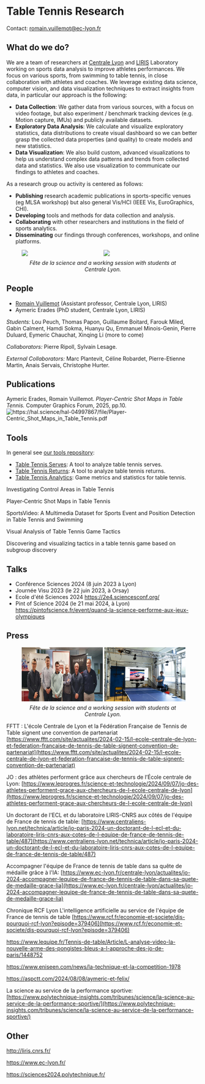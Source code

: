 # Table Tennis Research 

Contact: romain.vuillemot@ec-lyon.fr



<script type="module">
  import * as Plot from "https://cdn.jsdelivr.net/npm/@observablehq/plot@0.6/+esm";

  const data_activities = [
    {name: "Romain Vuillemot", start: "2018-10", end: "2028-09", type: "Assistant Prof.", people: ["Romain Vuillemot"]},  
    {name: "Aymeric Erades", start: "2022-09", end: "2025-10", type: "PhD Student", people: ["Aymeric Erades"]}
  ];

  // Convert dates to ISO strings for plotting
  const parsed = data_activities.map(d => ({
    ...d,
    start: new Date(d.start),
    end: new Date(d.end)
  }));

  const chart = Plot.plot({
    marginLeft: 120,
    width: 800,
    height: 300,
    y: {
      label: null,
      domain: [...new Set(parsed.map(d => d.name))].reverse()
    },
    x: {
      type: "utc",
      label: "Date"
    },
    marks: [
      Plot.ruleX(parsed, {x: "start", stroke: "#ccc"}),
      Plot.barX(parsed, {
        x1: "start",
        x2: "end",
        y: "name",
        fill: "type",
        title: d => `${d.name} (${d.type}): ${d.start.toISOString().slice(0, 10)} → ${d.end.toISOString().slice(0, 10)}`
      })
    ]
  });

  document.getElementById("timeline").appendChild(chart);
</script>
## What do we do?

We are a team of researchers at [Centrale Lyon](https://www.ec-lyon.fr/) and [LIRIS](https://liris.cnrs.fr/) Laboratory working on sports data analysis to improve athletes performances. We focus on various sports, from swimming to table tennis, in close collaboration with athletes and coaches. We leverage existing data science, computer vision, and data visualization techniques to extract insights from data, in particular our approach is the following:

- **Data Collection**: We gather data from various sources, with a focus  on video footage, but also experiment / benchmark tracking devices (e.g. Motion capture, IMUs) and publicly available datasets.
- **Exploratory Data Analysis**: We calculate and visualize exploratory statistics, data distributions to create visual dashboard so we can better grasp the collected data properties (and quality) to create models and new statistics.
- **Data Visualization**: We also build custom, advanced visualizations to help us understand complex data patterns and trends from collected data and statistics. We also use visualization to communicate our findings to athletes and coaches.

As a research group ou activity is centered as follows:

- **Publishing** research academic publications in sports-specific venues (eg MLSA workshop) but also general Vis/HCI (IEEE Vis, EuroGraphics, CHI).
- **Developing** tools and methods for data collection and analysis.
- **Collaborating** with other researchers and institutions in the field of sports analytics.
- **Disseminating** our findings through conferences, workshops, and online platforms.

<figure>
  <div style="display: flex; width: 100%;">
    <img src="https://cdn-s-www.leprogres.fr/images/B288B236-07C7-425D-BD3A-EC9DCCE17099/NW_raw/quand-l-intelligence-artificielle-revolutionne-le-jeu-des-champions-de-tennis-de-table-avec-romain-vuillemot-enseignant-chercheur-et-aymeric-erades-doctorant-photo-philippe-mattelon-1728209217.jpg" style="width: 50%;" />&nbsp;
    <img src="https://cdn-s-www.leprogres.fr/images/335B2A36-6444-4414-B00D-78C6C03C418D/NW_raw/de-g-a-dr-thomas-papon-aymeric-erades-lou-peuch-et-romain-vuillemot-maitre-de-conferences-au-liris-lors-d-une-seance-d-analyse-du-placement-des-joueurs-face-a-la-table-photo-liris-1725771729.jpg" style="width: 50%;" />
  </div>
  <figcaption style="text-align: center; font-style: italic; margin-top: 8px;">
    Fête de la science and a working session with students at Centrale Lyon.
  </figcaption>
</figure>



## People

- [Romain Vuillemot](mailto:romain.vuillemot@ec-lyon.fr) (Assistant professor, Centrale Lyon, LIRIS)
- Aymeric Erades (PhD student, Centrale Lyon, LIRIS)


<div id="timeline"></div>

*Students:* Lou Peuch, Thomas Papon, Guillaume Boitard, Farouk Miled, Gabin Calment, Hamdi Sokma, Huanyu Qu, Emmanuel Minois-Genin, Pierre Duluard, Eymeric Chauchat, Xinqing Li (more to come)

*Collaborators:* Pierre Ripoll, Sylvain Lesage.

*External Collaborators:* Marc Plantevit, Céline Robardet, Pierre-Etienne Martin, Anais Servais, Christophe Hurter.

## Publications

Aymeric Erades, Romain Vuillemot. *Player-Centric Shot Maps in Table Tennis.* Computer Graphics Forum, 2025, pp.10. <img alt="https://hal.science/hal-04997867/file/Player-Centric_Shot_Maps_in_Table_Tennis.pdf" src="https://haltools.archives-ouvertes.fr/images/Haltools_pdf.png" border="0" title="https://hal.science/hal-04997867/file/Player-Centric_Shot_Maps_in_Table_Tennis.pdf">

## Tools

In general see [our tools repository](https://github.com/centralelyon/):


- [Table Tennis Serves](https://github.com/centralelyon/table-tennis-serves): A tool to analyze table tennis serves.
- [Table Tennis Returns](https://github.com/centralelyon/table-tennis-returns): A tool to analyze table tennis returns.
- [Table Tennis Analytics](https://github.com/centralelyon/table-tennis-analytics): Game metrics and statistics for table tennis.

Investigating Control Areas in Table Tennis

Player‐Centric Shot Maps in Table Tennis

SportsVideo: A Multimedia Dataset for Sports Event and Position Detection in Table Tennis and Swimming

Visual Analysis of Table Tennis Game Tactics

Discovering and visualizing tactics in a table tennis game based on subgroup discovery

## Talks

- Conférence Sciences 2024 (8 juin 2023 à Lyon)
- Journée Visu 2023 (le 22 juin 2023, à Orsay) 
- Ecole d'été Sciences 2024 https://2e4.sciencesconf.org/
- Pint of Science 2024 (le 21 mai 2024, à Lyon) https://pintofscience.fr/event/quand-la-science-performe-aux-jeux-olympiques

## Press

<figure>
  <div style="display: flex; width: 100%;">
    <img src="figures/news__20240215103926.jpg" style="width: 50%;" />&nbsp;
    <img src="figures/2023_mai_ec_cordees_de_la_reussite_basse_def_078.jpg" style="width: 50%;" />
  </div>
  <figcaption style="text-align: center; font-style: italic; margin-top: 8px;">
    Fête de la science and a working session with students at Centrale Lyon.
  </figcaption>
</figure>

FFTT : L'école Centrale de Lyon et la Fédération Française de Tennis de Table signent une convention de partenariat [https://www.fftt.com/site/actualites/2024-02-15/l-ecole-centrale-de-lyon-et-federation-francaise-de-tennis-de-table-signent-convention-de-partenariat](https://www.fftt.com/site/actualites/2024-02-15/l-ecole-centrale-de-lyon-et-federation-francaise-de-tennis-de-table-signent-convention-de-partenariat)

JO : des athlètes performent grâce aux chercheurs de l’École centrale de Lyon: [https://www.leprogres.fr/science-et-technologie/2024/09/07/jo-des-athletes-performent-grace-aux-chercheurs-de-l-ecole-centrale-de-lyon](https://www.leprogres.fr/science-et-technologie/2024/09/07/jo-des-athletes-performent-grace-aux-chercheurs-de-l-ecole-centrale-de-lyon)

Un doctorant de l'ECL et du laboratoire LIRIS-CNRS aux côtés de l'équipe de France de tennis de table: [https://www.centraliens-lyon.net/technica/article/jo-paris-2024-un-doctorant-de-l-ecl-et-du-laboratoire-liris-cnrs-aux-cotes-de-l-equipe-de-france-de-tennis-de-table/487](https://www.centraliens-lyon.net/technica/article/jo-paris-2024-un-doctorant-de-l-ecl-et-du-laboratoire-liris-cnrs-aux-cotes-de-l-equipe-de-france-de-tennis-de-table/487)


Accompagner l'équipe de France de tennis de table dans sa quête de médaille grâce à l'IA: [https://www.ec-lyon.fr/centrale-lyon/actualites/jo-2024-accompagner-lequipe-de-france-de-tennis-de-table-dans-sa-quete-de-medaille-grace-lia](https://www.ec-lyon.fr/centrale-lyon/actualites/jo-2024-accompagner-lequipe-de-france-de-tennis-de-table-dans-sa-quete-de-medaille-grace-lia)

Chronique RCF Lyon L'intelligence artificielle au service de l'équipe de France de tennis de table [https://www.rcf.fr/economie-et-societe/dis-pourquoi-rcf-lyon?episode=379406](https://www.rcf.fr/economie-et-societe/dis-pourquoi-rcf-lyon?episode=379406)

https://www.lequipe.fr/Tennis-de-table/Article/L-analyse-video-la-nouvelle-arme-des-pongistes-bleus-a-l-approche-des-jo-de-paris/1448752

https://www.eniseen.com/news/la-technique-et-la-competition-1978

https://aspctt.com/2024/08/08/aymeric-et-felix/

La science au service de la performance sportive: [https://www.polytechnique-insights.com/tribunes/science/la-science-au-service-de-la-performance-sportive/](https://www.polytechnique-insights.com/tribunes/science/la-science-au-service-de-la-performance-sportive/)


## Other


http://liris.cnrs.fr/

https://www.ec-lyon.fr/

https://sciences2024.polytechnique.fr/